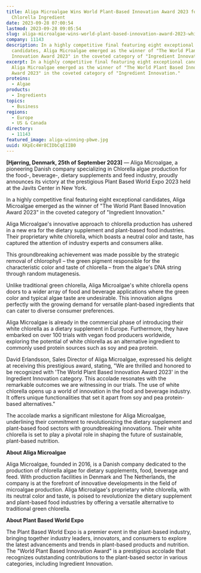 ```yaml
---
title: Aliga Microalgae Wins World Plant-Based Innovation Award 2023 for White
  Chlorella Ingredient
date: 2023-09-28 07:00:54
lastmod: 2023-09-28 09:05:54
slug: aliga-microalgae-wins-world-plant-based-innovation-award-2023-white-chlorella-ingredient
company: 11143
description: In a highly competitive final featuring eight exceptional
  candidates, Aliga Microalgae emerged as the winner of "The World Plant Based
  Innovation Award 2023" in the coveted category of "Ingredient Innovation."
excerpt: In a highly competitive final featuring eight exceptional candidates,
  Aliga Microalgae emerged as the winner of "The World Plant Based Innovation
  Award 2023" in the coveted category of "Ingredient Innovation."
proteins:
  - Algae
products:
  - Ingredients
topics:
  - Business
regions:
  - Europe
  - US & Canada
directory:
  - 11143
featured_image: aliga-winning-pbwe.jpg
uuid: KKpEc4Wr8CIDbCqEIIB0
---
```

**\[Hjørring, Denmark, 25th of September 2023]** — Aliga Microalgae, a pioneering Danish company specializing in Chlorella algae production for the food-, beverage-, dietary supplements and feed industry, proudly announces its victory at the prestigious Plant Based World Expo 2023 held at the Javits Center in New York. 

In a highly competitive final featuring eight exceptional candidates, Aliga Microalgae emerged as the winner of "The World Plant Based Innovation Award 2023" in the coveted category of "Ingredient Innovation."

Aliga Microalgae's innovative approach to chlorella production has ushered in a new era for the dietary supplement and plant-based food industries. Their proprietary white chlorella, which boasts a neutral color and taste, has captured the attention of industry experts and consumers alike. 

This groundbreaking achievement was made possible by the strategic removal of chlorophyll – the green pigment responsible for the characteristic color and taste of chlorella – from the algae's DNA string through random mutagenesis.

Unlike traditional green chlorella, Aliga Microalgae's white chlorella opens doors to a wider array of food and beverage applications where the green color and typical algae taste are undesirable. This innovation aligns perfectly with the growing demand for versatile plant-based ingredients that can cater to diverse consumer preferences.

Aliga Microalgae is already in the commercial phase of introducing their white chlorella as a dietary supplement in Europe. Furthermore, they have embarked on over 100 trials with vegan food producers worldwide, exploring the potential of white chlorella as an alternative ingredient to commonly used protein sources such as soy and pea protein.

David Erlandsson, Sales Director of Aliga Microalgae, expressed his delight at receiving this prestigious award, stating, "We are thrilled and honored to be recognized with 'The World Plant Based Innovation Award 2023' in the Ingredient Innovation category. This accolade resonates with the remarkable outcomes we are witnessing in our trials. The use of white chlorella opens up a world of innovation in the food and beverage industry. It offers unique functionalities that set it apart from soy and pea protein-based alternatives."

The accolade marks a significant milestone for Aliga Microalgae, underlining their commitment to revolutionizing the dietary supplement and plant-based food sectors with groundbreaking innovations. Their white chlorella is set to play a pivotal role in shaping the future of sustainable, plant-based nutrition.

**About Aliga Microalgae**

Aliga Microalgae, founded in 2016, is a Danish company dedicated to the production of chlorella algae for dietary supplements, food, beverage and feed. With production facilities in Denmark and The Netherlands, the company is at the forefront of innovative developments in the field of microalgae production. Aliga Microalgae's proprietary white chlorella, with its neutral color and taste, is poised to revolutionize the dietary supplement and plant-based food industries by offering a versatile alternative to traditional green chlorella.

**About Plant Based World Expo**

The Plant Based World Expo is a premier event in the plant-based industry, bringing together industry leaders, innovators, and consumers to explore the latest advancements and trends in plant-based products and nutrition. The "World Plant Based Innovation Award" is a prestigious accolade that recognizes outstanding contributions to the plant-based sector in various categories, including Ingredient Innovation.
